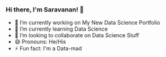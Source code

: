 ### Hi there, I'm Saravanan! 👋

- 🔭 I’m currently working on My New Data Science Portfolio
- 🌱 I’m currently learning Data Science
- 👯 I’m looking to collaborate on Data Science Stuff
- 😄 Pronouns: He/His
- ⚡ Fun fact: I'm a Data-mad
